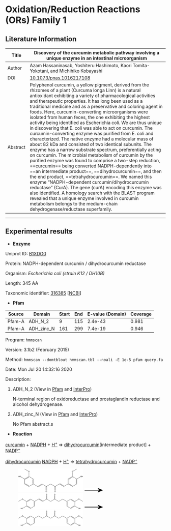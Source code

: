 #  Oxidation/Reduction Reactions (ORs) Family 1

##  Literature Information

| Title    | Discovery of the curcumin metabolic pathway involving a unique enzyme in an intestinal microorganism |
| -------- | ------------------------------------------------------------ |
| Author   | Azam Hassaninasab, Yoshiteru Hashimoto, Kaori Tomita-Yokotani, and Michihiko Kobayashi |
| DOI      | [10.1073/pnas.1016217108](https://doi.org/10.1073/pnas.1016217108) |
| Abstract | Polyphenol curcumin, a yellow pigment, derived from the rhizomes of a plant (Curcuma longa Linn) is a natural antioxidant exhibiting a variety of pharmacological activities and therapeutic properties. It has long been used as a traditional medicine and as a preservative and coloring agent in foods. Here, curcumin-converting microorganisms were isolated from human feces, the one exhibiting the highest activity being identified as Escherichia coli. We are thus unique in discovering that E. coli was able to act on curcumin. The curcumin-converting enzyme was purified from E. coli and characterized. The native enzyme had a molecular mass of about 82 kDa and consisted of two identical subunits. The enzyme has a narrow substrate spectrum, preferentially acting on curcumin. The microbial metabolism of curcumin by the purified enzyme was found to comprise a two-step reduction, ==curcumin== being converted NADPH-dependently into ==an intermediate product==, ==dihydrocurcumin==, and then the end product, ==tetrahydrocurcumin==. We named this enzyme “NADPH-dependent curcumin/dihydrocurcumin reductase” (CurA). The gene (curA) encoding this enzyme was also identified. A homology search with the BLAST program revealed that a unique enzyme involved in curcumin metabolism belongs to the medium-chain dehydrogenase/reductase superfamily. |

---

##  Experimental results

- **Enzyme**

Uniprot ID: [B1XDG0](https://www.uniprot.org/uniprot/B1XDG0)

Protein:  NADPH-dependent curcumin / dihydrocurcumin reductase

Organism: *Escherichia coli (strain K12 / DH10B)*

Length: 345 AA

Taxonomic identifier: [316385](https://www.uniprot.org/taxonomy/316385) [[NCBI](https://www.ncbi.nlm.nih.gov/Taxonomy/Browser/wwwtax.cgi?lvl=0&id=316385)]

- **Pfam**

| Source | Domain     | Start | End  | E-value (Domain) | Coverage |
| ------ | ---------- | ----- | ---- | ---------------- | -------- |
| Pfam-A | ADH_N_2    | 9     | 115  | 2.4e-43          | 0.981    |
| Pfam-A | ADH_zinc_N | 161   | 299  | 7.4e-19          | 0.946    |

Program: `hmmscan`

Version: 3.1b2 (February 2015)

Method: `hmmscan --domtblout hmmscan.tbl --noali -E 1e-5 pfam query.fa `

Date: Mon Jul 20 14:32:16 2020

Description:

1. ADH_N_2 (View in [Pfam](https://pfam.xfam.org/family/ADH_N_2#tabview=tab0) and [InterPro](http://www.ebi.ac.uk/interpro/entry/InterPro/IPR041694/))

   N-terminal region of oxidoreductase and prostaglandin reductase and alcohol dehydrogenase. 

2. ADH_zinc_N (View in [Pfam](https://pfam.xfam.org/family/ADH_zinc_N) and [InterPro](http://www.ebi.ac.uk/interpro/entry/InterPro/IPR013149/))

   No Pfam abstract.s

- **Reaction**

[curcumin](https://pubchem.ncbi.nlm.nih.gov/compound/curcumin) + [NADPH](https://pubchem.ncbi.nlm.nih.gov/compound/5884) + [H<sup>+</sup>](https://pubchem.ncbi.nlm.nih.gov/compound/1038) &rArr; [dihydrocurcumin](https://pubchem.ncbi.nlm.nih.gov/compound/dihydrocurcumin)[intermediate product] + [NADP<sup>+</sup>](https://pubchem.ncbi.nlm.nih.gov/compound/15938972)

[dihydrocurcumin](https://pubchem.ncbi.nlm.nih.gov/compound/dihydrocurcumin)  [NADPH](https://pubchem.ncbi.nlm.nih.gov/compound/5884) + [H<sup>+</sup>](https://pubchem.ncbi.nlm.nih.gov/compound/1038) &rArr; [tetrahydrocurcumin](https://pubchem.ncbi.nlm.nih.gov/compound/tetrahydrocurcumin) + [NADP<sup>+</sup>](https://pubchem.ncbi.nlm.nih.gov/compound/15938972)

<figure>
    <img src="../static/images/chemical_structure/OR1/[L1]curcumin.png" alt="[L1]curcumin" style="zoom:20%;"/>
    <img src="../static/images/chemical_structure/common_symbol/right_arrow.png" alt="right_arrow" style="zoom:20%"/>
    <img src="../static/images/chemical_structure/OR1/[M1]dihydrocurcimin.png" alt="[M1]dihydrocurcimin" style="zoom:20%;"/>
    <img src="../static/images/chemical_structure/common_symbol/right_arrow.png" alt="right_arrow" style="zoom:20%"/>
    <img src="../static/images/chemical_structure/OR1/[R1]tetrahydrocurcumin.png" style="zoom:20%">
</figure>

